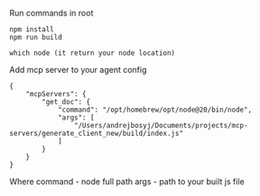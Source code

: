 Run commands in root
```
npm install
npm run build

which node (it return your node location)
```

Add mcp server to your agent config
```
{
    "mcpServers": {
        "get_doc": {
            "command": "/opt/homebrew/opt/node@20/bin/node",
            "args": [
                "/Users/andrejbosyj/Documents/projects/mcp-servers/generate_client_new/build/index.js"
            ]
        }
    }
}
```
Where 
command - node full path
args - path to your built js file